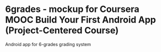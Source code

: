 # 6grades - mockup for Coursera MOOC Build Your First Android App (Project-Centered Course)

Android app for 6-grades grading system
